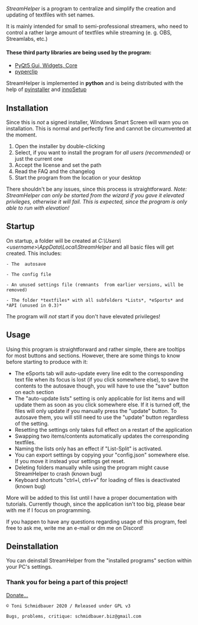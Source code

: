 
*StreamHelper* is a program to centralize and simplify the creation and updating of textfiles with set names.

It is mainly intended for small to semi-professional streamers, who need to control a rather large amount of textfiles while streaming (e. g. OBS, Streamlabs, etc.)


#### These third party libraries are being used by the program:

 -  [PyQt5 Gui, Widgets, Core](https://pypi.org/project/PyQt5/)
 - [pyperclip](https://pypi.org/project/pyperclip/)
 
StreamHelper is implemented in **python** and is being distributed with the help of  [pyinstaller](https://www.pyinstaller.org/) and [innoSetup](https://jrsoftware.org/isinfo.php) 

## Installation
Since this is *not* a signed installer, Windows Smart Screen will warn you on installation. This is normal and perfectly fine and cannot be circumvented at the moment. 

1. Open the installer by double-clicking
2. Select, if you want to install the program for *all users (recommended)* or just the current one
3. Accept the license and set the path
4. Read the FAQ and the changelog
5. Start the  program from the location or your desktop

There shouldn't be any issues, since this process is straightforward.
*Note: StreamHelper can only be started from the wizard if you gave it elevated privileges, otherwise it will fail. This is expected, since the program is only able to run with elevation!*

## Startup
On startup, a folder will be created at *C:\Users\\<username\>\AppData\Local\StreamHelper* and all basic files will get created. This includes:

	- The  autosave
	
	- The config file
	
	- An unused settings file (remnants  from earlier versions, will be removed)
	
	- The folder *textfiles* with all subfolders *Lists*, *eSports* and *API (unused in 0.3)*

The program will *not* start if you don't have elevated privileges! 

## Usage
Using this program is straightforward and rather simple, there are tooltips for most buttons and sections. However, there are some things to know before starting to produce with it:

- The eSports tab will auto-update every line edit to the corresponding text file when its focus is lost (if you click somewhere else), to save the contents to the autosave though, you will have to use the "save" button on each section
- The "auto-update lists" setting is only applicable for list items and will update them as soon as you click somewhere else. If it is turned off, the files will only update if you manually press the "update" button. To autosave them, you will still need to use the "update" button regardless of the setting.
- Resetting the settings only takes full effect on a restart of the application
- Swapping two items/contents automatically updates the corresponding textfiles.
- Naming the lists only has an effect if "List-Split" is activated.
- You can export settings by copying your "config.json" somewhere else. If you move it instead your settings get reset.
- Deleting folders manually while using the program might cause StreamHelper to crash (known bug)
- Keyboard shortcuts "ctrl+l, ctrl+v" for loading of files is deactivated (known bug)

More will be added to this list until I have a proper documentation with tutorials. Currently though, since the application isn't too big, please bear with me if I focus on programming.

If you happen to have any questions regarding usage of this program, feel free to ask me, write me an e-mail or dm me on Discord!

## Deinstallation
You can deinstall StreamHelper from the "installed programs" section within your PC's settings. 


### Thank you for being a part of this project!


[Donate...](https://www.paypal.com/donate?hosted_button_id=825RPFTRDCW7A)




    © Toni Schmidbauer 2020 / Released under GPL v3
 
    Bugs, problems, critique: schmidbauer.biz@gmail.com
